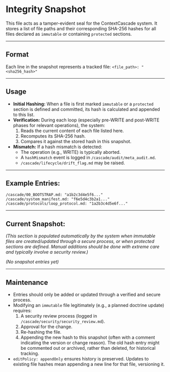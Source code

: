 <!-- @meta {
  "fileType": "append-only",
  "purpose": "A canonical ledger of cryptographic hashes (SHA-256) for all immutable and protected files in the cascade.",
  "editPolicy": "appendOnly",
  "routeScope": "audit"
} -->
# Integrity Snapshot

This file acts as a tamper-evident seal for the ContextCascade system. It stores a list of file paths and their corresponding SHA-256 hashes for all files declared as `immutable` or containing `protected` sections.

---
## Format
Each line in the snapshot represents a tracked file:
`<file_path>: "<sha256_hash>"`

---
## Usage
- **Initial Hashing:** When a file is first marked `immutable` or a `protected` section is defined and committed, its hash is calculated and appended to this list.
- **Verification:** During each loop (especially pre-WRITE and post-WRITE phases for relevant operations), the system:
    1. Reads the current content of each file listed here.
    2. Recomputes its SHA-256 hash.
    3. Compares it against the stored hash in this snapshot.
- **Mismatch:** If a hash mismatch is detected:
    - The operation (e.g., WRITE) is typically aborted.
    - A `hashMismatch` event is logged in `/cascade/audit/meta_audit.md`.
    - `/cascade/lifecycle/drift_flag.md` may be raised.

---
## Example Entries:
```
/cascade/00_BOOTSTRAP.md: "a1b2c3d4e5f6..."
/cascade/system_manifest.md: "f6e5d4c3b2a1..."
/cascade/protocols/loop_protocol.md: "1a2b3c4d5e6f..."
```

---
## Current Snapshot:

*(This section is populated automatically by the system when immutable files are created/updated through a secure process, or when protected sections are defined. Manual additions should be done with extreme care and typically involve a security review.)*

*(No snapshot entries yet)*

---
## Maintenance
- Entries should only be added or updated through a verified and secure process.
- Modifying an `immutable` file legitimately (e.g., a planned doctrine update) requires:
    1. A security review process (logged in `/cascade/security/security_review.md`).
    2. Approval for the change.
    3. Re-hashing the file.
    4. Appending the new hash to this snapshot (often with a comment indicating the version or change reason). The old hash entry might be commented out or archived, rather than deleted, for historical tracking.
- `editPolicy: appendOnly` ensures history is preserved. Updates to existing file hashes mean appending a new line for that file, versioning it.
